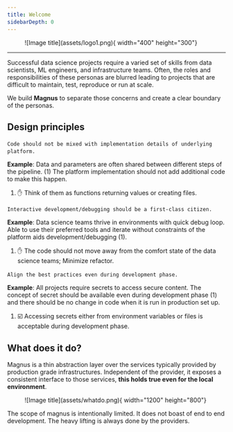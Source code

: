 ```yaml
---
title: Welcome
sidebarDepth: 0
---
```


<figure markdown>
  ![Image title](assets/logo1.png){ width="400" height="300"}
  <figcaption></figcaption>
</figure>

---

Successful data science projects require a varied set of skills from data scientists, ML engineers, and infrastructure
teams. Often, the roles and responsibilities of these personas are blurred leading to projects that are difficult to
maintain, test, reproduce or run at scale.

We build __**Magnus**__ to separate those concerns and create a clear boundary of the personas.

## Design principles

`Code should not be mixed with implementation details of underlying platform.`

<div class="annotate" markdown>

**Example**: Data and parameters are often shared between different steps of the pipeline. (1)
The platform implementation should not add additional code to make this happen.

</div>

1.  :raised_hand: Think of them as functions returning values or creating files.


`Interactive development/debugging should be a first-class citizen.`

<div class="annotate" markdown>

**Example**: Data science teams thrive in environments with quick debug loop. Able to use their preferred tools
and iterate without constraints of the platform aids development/debugging (1).

</div>

1.  :raised_hand: The code should not move away from the comfort state of the data science teams; Minimize refactor.

`Align the best practices even during development phase.`

<div class="annotate" markdown>

**Example**: All projects require secrets to access secure content. The concept of secret should be
available even during development phase (1) and there should be no change in code when it is run in production set up.

</div>

1.  :ballot_box_with_check: Accessing secrets either from environment variables or files is acceptable
during development phase.




## What does it do?

Magnus is a thin abstraction layer over the services typically provided by production grade infrastructures. Independent
of the provider, it exposes a consistent interface to those services, **this holds true even for the local environment**.

<figure markdown>
  ![Image title](assets/whatdo.png){ width="1200" height="800"}
  <figcaption></figcaption>
</figure>

The scope of magnus is intentionally limited. It does not boast of end to end development. The heavy lifting is always
done by the providers.
